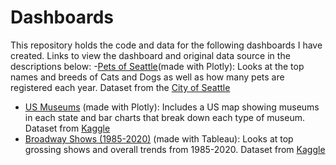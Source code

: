# Dashboards
This repository holds the code and data for the following dashboards I have created. Links to view the dashboard and original data source in the descriptions below:
-[Pets of Seattle](https://sc-seattle-dogs.herokuapp.com/)(made with Plotly): Looks at the top names and breeds of Cats and Dogs as well as how many pets are registered each year. Dataset from the [City of Seattle](https://data.seattle.gov/Community/Seattle-Pet-Licenses/jguv-t9rb)
- [US Museums](https://sc-museum-app.herokuapp.com/) (made with Plotly): Includes a US map showing museums in each state and bar charts that break down each type of museum. Dataset from [Kaggle](https://www.kaggle.com/imls/museum-directory)
- [Broadway Shows (1985-2020)](https://public.tableau.com/views/BroadwayShows1985-2020/Dashboard1?:display_count=y&publish=yes&:origin=viz_share_link) (made with Tableau): Looks at top grossing shows and overall trends from 1985-2020. Dataset from [Kaggle](https://www.kaggle.com/jessemostipak/broadway-weekly-grosses)

